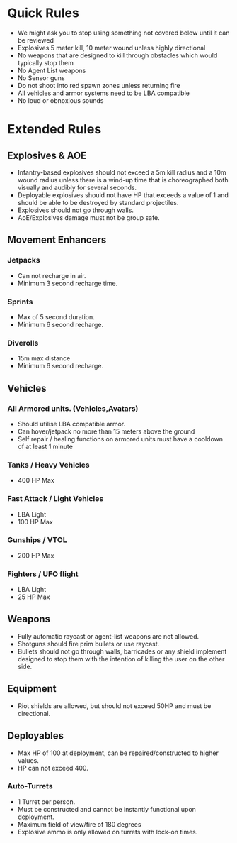 
# Quick Rules
- We might ask you to stop using something not covered below until it can be reviewed
- Explosives 5 meter kill, 10 meter wound unless highly directional
- No weapons that are designed to kill through obstacles which would typically stop them
- No Agent List weapons
- No Sensor guns
- Do not shoot into red spawn zones unless returning fire
- All vehicles and armor systems need to be LBA compatible
- No loud or obnoxious sounds





# Extended Rules
## Explosives & AOE
- Infantry-based explosives should not exceed a 5m kill radius and a 10m wound radius unless there is a wind-up time that is choreographed both visually and audibly for several seconds.
- Deployable explosives should not have HP that exceeds a value of 1 and should be able to be destroyed by standard projectiles.
- Explosives should not go through walls.
- AoE/Explosives damage must not be group safe.

## Movement Enhancers
### Jetpacks
- Can not recharge in air.
- Minimum 3 second recharge time.

### Sprints
- Max of 5 second duration.
- Minimum 6 second recharge.

### Diverolls
- 15m max distance
- Minimum 6 second recharge.

## Vehicles
### All Armored units. (Vehicles,Avatars)
- Should utilise LBA compatible armor.
- Can hover/jetpack no more than 15 meters above the ground
- Self repair / healing functions on armored units must have a cooldown of at least 1 minute

### Tanks / Heavy Vehicles
- 400 HP Max

### Fast Attack / Light Vehicles
- LBA Light
- 100 HP Max

### Gunships / VTOL
- 200 HP Max

### Fighters / UFO flight
- LBA Light
- 25 HP Max

## Weapons
- Fully automatic raycast or agent-list weapons are not allowed.
- Shotguns should fire prim bullets or use raycast.
- Bullets should not go through walls, barricades or any shield implement designed to stop them with the intention of killing the user on the other side.

## Equipment
- Riot shields are allowed, but should not exceed 50HP and must be directional.

## Deployables
- Max HP of 100 at deployment, can be repaired/constructed to higher values.
- HP can not exceed 400.

### Auto-Turrets
- 1 Turret per person.
- Must be constructed and cannot be instantly functional upon deployment.
- Maximum field of view/fire of 180 degrees
- Explosive ammo is only allowed on turrets with lock-on times.
